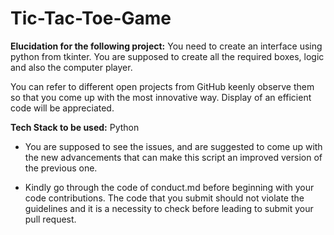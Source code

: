 # Tic-Tac-Toe-Game

**Elucidation for the following project:**
You need to create an interface using python from tkinter. 
You are supposed to create all the required boxes, logic and also the computer player.

You can refer to different open projects from GitHub keenly observe them so that you come up with the most innovative way. Display of an efficient code will be appreciated.

**Tech Stack to be used:** Python

- You are supposed to see the issues, and are suggested to come up with the new advancements that can make this script an improved version of the previous one.

- Kindly go through the code of conduct.md before beginning with your code contributions. The code that you  submit should not violate the guidelines and it is a necessity to check before leading to submit your pull request.
